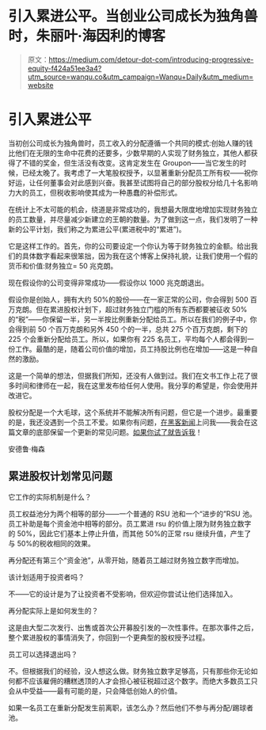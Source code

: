 # 引入累进公平。当创业公司成长为独角兽时，朱丽叶·海因利的博客

> 原文：<https://medium.com/detour-dot-com/introducing-progressive-equity-f424a51ee3a4?utm_source=wanqu.co&utm_campaign=Wanqu+Daily&utm_medium=website>

# 引入累进公平

当初创公司成长为独角兽时，员工收入的分配遵循一个共同的模式:创始人赚的钱比他们在无限的生命中花费的还要多，少数早期的人实现了财务独立，其他人都获得了不错的奖金，但生活没有改变。这肯定发生在 Groupon——当它发生的时候，已经太晚了。我考虑了一大笔股权授予，以显著重新分配员工所有权——祝你好运，让任何董事会对此感到兴奋。我甚至试图将自己的部分股权分给几十名影响力大的员工，但税收影响使其成为一种愚蠢的补偿形式。

在统计上不太可能的机会，绕道是非常成功的，我想最大限度地增加实现财务独立的员工数量，并尽量减少新建立的王朝的数量。为了做到这一点，我们发明了一种新的公平计划，我们称之为累进公平(累进税中的“累进”)。

它是这样工作的。首先，你的公司要设定一个你认为等于财务独立的金额。给出我们的具体数字看起来很笨拙，因为我在这个博客上保持礼貌，让我们使用一个假的货币和价值:财务独立= 50 兆克朗。

现在假设你的公司变得非常成功——假设你以 1000 兆克朗退出。

假设你是创始人，拥有大约 50%的股份——在一家正常的公司，你会得到 500 百万克朗。但在累进股权计划下，超过财务独立门槛的所有东西都要被征收 50%的“税”——你保留一半，另一半按比例重新分配给员工。所以在我们的例子中，你会得到前 50 个百万克朗和另外 450 个的一半，总共 275 个百万克朗，剩下的 225 个会重新分配给员工。所以，如果你有 225 名员工，平均每个人都会得到一份工作。最酷的是，随着公司价值的增加，员工持股比例也在增加——这是一种自然的激励。

这是一个简单的想法，但据我们所知，还没有人做到过。我们在文书工作上花了很多时间和律师在一起，我在这里发布给任何人使用。我分享的希望是，你会使用并改进它。

股权分配是一个大毛球，这个系统并不能解决所有问题，但它是一个进步。最重要的是，我还没遇到一个员工不爱。如果你有问题，[在黑客新闻](https://news.ycombinator.com/item?id=9336392)上问我——我会在这篇文章的底部保留一个更新的常见问题。[如果你试了就告诉我](http://www.twitter.com/andrewmason)！

安德鲁·梅森

## 累进股权计划常见问题

它工作的实际机制是什么？

员工权益池分为两个相等的部分——一个普通的 RSU 池和一个“进步的”RSU 池。员工补助是每个资金池中相等的部分。员工累进 rsu 的价值上限为财务独立数字的 50%，因此它们基本上停止升值，而其他 50%的正常 rsu 继续升值，产生了与 50%的税收相同的效果。

再分配还有第三个“资金池”，从零开始，随着员工越过财务独立数字而增加。

该计划适用于投资者吗？

不——它的设计是为了让投资者不受影响，但欢迎你尝试让他们选择加入。

再分配实际上是如何发生的？

这是由大型二次发行、出售或首次公开募股引发的一次性事件。在那次事件之后，整个累进股权的事情消失了，你回到一个更典型的股权授予过程。

员工可以选择退出吗？

不。但根据我们的经验，没人想这么做。财务独立数字足够高，只有那些你无论如何都不应该雇佣的糟糕透顶的人才会担心被征税超过这个数字。而绝大多数员工只会从中受益——最有可能的是，只会降低创始人的价值。

如果一名员工在重新分配发生前离职，该怎么办？然后他们不参与再分配/踢球者池。